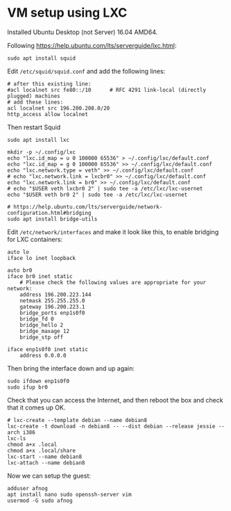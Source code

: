 # VM setup using LXC

Installed Ubuntu Desktop (not Server) 16.04 AMD64.

Following https://help.ubuntu.com/lts/serverguide/lxc.html:

	sudo apt install squid

Edit `/etc/squid/squid.conf` and add the following lines:

	# after this existing line:
	#acl localnet src fe80::/10      # RFC 4291 link-local (directly plugged) machines
	# add these lines:
	acl localnet src 196.200.208.0/20
	http_access allow localnet

Then restart Squid

	sudo apt install lxc

	mkdir -p ~/.config/lxc
	echo "lxc.id_map = u 0 100000 65536" > ~/.config/lxc/default.conf
	echo "lxc.id_map = g 0 100000 65536" >> ~/.config/lxc/default.conf
	echo "lxc.network.type = veth" >> ~/.config/lxc/default.conf
	# echo "lxc.network.link = lxcbr0" >> ~/.config/lxc/default.conf
	echo "lxc.network.link = br0" >> ~/.config/lxc/default.conf
	# echo "$USER veth lxcbr0 2" | sudo tee -a /etc/lxc/lxc-usernet
	echo "$USER veth br0 2" | sudo tee -a /etc/lxc/lxc-usernet

	# https://help.ubuntu.com/lts/serverguide/network-configuration.html#bridging
	sudo apt install bridge-utils

Edit `/etc/network/interfaces` and make it look like this, to enable bridging for LXC containers:

	auto lo
	iface lo inet loopback

	auto br0
	iface br0 inet static
		# Please check the following values are appropriate for your network:
		address 196.200.223.144
		netmask 255.255.255.0
		gateway 196.200.223.1
		bridge_ports enp1s0f0
		bridge_fd 0
		bridge_hello 2
		bridge_maxage 12
		bridge_stp off

	iface enp1s0f0 inet static
		address 0.0.0.0

Then bring the interface down and up again:

	sudo ifdown enp1s0f0
	sudo ifup br0

Check that you can access the Internet, and then reboot the box and check that it comes up OK.

	# lxc-create --template debian --name debian8
	lxc-create -t download -n debian8 -- --dist debian --release jessie --arch i386
	lxc-ls
	chmod a+x .local
	chmod a+x .local/share
	lxc-start --name debian8
	lxc-attach --name debian8

Now we can setup the guest:

	adduser afnog
	apt install nano sudo openssh-server vim
	usermod -G sudo afnog
